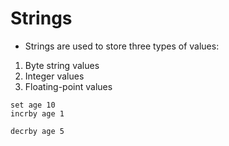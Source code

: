 # Strings

- Strings are used to store three types of values:

1. Byte string values
2. Integer values
3. Floating-point values

```shell
set age 10
incrby age 1

decrby age 5
```
